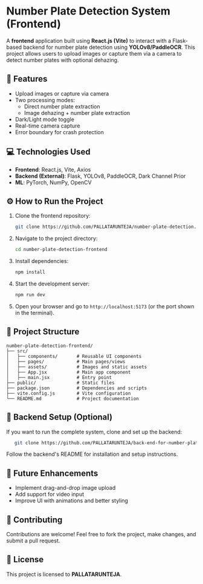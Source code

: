 # Number Plate Detection System (Frontend)

A **frontend** application built using **React.js (Vite)** to interact with a Flask-based backend for number plate detection using **YOLOv8/PaddleOCR**. This project allows users to upload images or capture them via a camera to detect number plates with optional dehazing.

## 🚀 Features
- Upload images or capture via camera
- Two processing modes:
  - Direct number plate extraction
  - Image dehazing + number plate extraction
- Dark/Light mode toggle
- Real-time camera capture
- Error boundary for crash protection

## 💻 Technologies Used
- **Frontend**: React.js, Vite, Axios
- **Backend (External)**: Flask, YOLOv8, PaddleOCR, Dark Channel Prior
- **ML**: PyTorch, NumPy, OpenCV

## ⚙️ How to Run the Project
1. Clone the frontend repository:
   ```bash
   git clone https://github.com/PALLATARUNTEJA/number-plate-detection.git
   ```
2. Navigate to the project directory:
   ```bash
   cd number-plate-detection-frontend
   ```
3. Install dependencies:
   ```bash
   npm install
   ```
4. Start the development server:
   ```bash
   npm run dev
   ```
5. Open your browser and go to `http://localhost:5173` (or the port shown in the terminal).

## 📂 Project Structure
```
number-plate-detection-frontend/
├── src/
│   ├── components/       # Reusable UI components
│   ├── pages/            # Main pages/views
│   ├── assets/           # Images and static assets
│   ├── App.jsx           # Main app component
│   ├── main.jsx          # Entry point
├── public/               # Static files
├── package.json          # Dependencies and scripts
├── vite.config.js        # Vite configuration
└── README.md             # Project documentation
```

## 📡 Backend Setup (Optional)
If you want to run the complete system, clone and set up the backend:
```bash
   git clone https://github.com/PALLATARUNTEJA/back-end-for-number-plate-detection-.git
```
Follow the backend's README for installation and setup instructions.

## 🚀 Future Enhancements
- Implement drag-and-drop image upload
- Add support for video input
- Improve UI with animations and better styling

## 🙌 Contributing
Contributions are welcome! Feel free to fork the project, make changes, and submit a pull request.

## 📜 License
This project is licensed to **PALLATARUNTEJA**.

